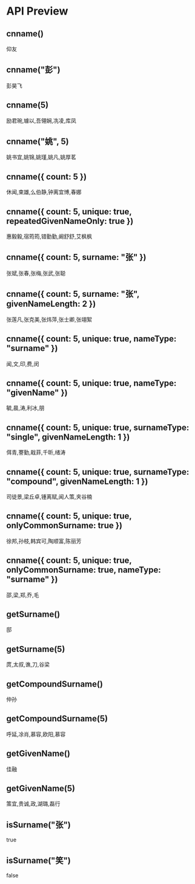 
# API Preview

## cnname()

仰友

## cnname("彭")

彭昊飞

## cnname(5)

励君琬,璩以,吾翎娴,冼凌,库凤

## cnname("姚", 5)

姚书宜,姚锦,姚瑾,姚凡,姚厚茗

## cnname({ count: 5 })

休闻,束雄,么伯静,钟离宜博,春娜

## cnname({ count: 5, unique: true, repeatedGivenNameOnly: true })

惠毅毅,宿筠筠,错勤勤,阚舒舒,艾枫枫

## cnname({ count: 5, surname: "张" })

张斌,张春,张梅,张武,张聪

## cnname({ count: 5, surname: "张", givenNameLength: 2 })

张莲凡,张克美,张炜萍,张士卿,张翊絮

## cnname({ count: 5, unique: true, nameType: "surname" })

闻,文,印,费,闵

## cnname({ count: 5, unique: true, nameType: "givenName" })

毓,晨,涛,利冰,朋

## cnname({ count: 5, unique: true, surnameType: "single", givenNameLength: 1 })

佴青,謇勤,戢菲,千昕,绪涛

## cnname({ count: 5, unique: true, surnameType: "compound", givenNameLength: 1 })

司徒景,梁丘卓,锺离赋,闻人策,夹谷楠

## cnname({ count: 5, unique: true, onlyCommonSurname: true })

徐邦,孙枝,韩宾可,陶顺富,陈丽芳

## cnname({ count: 5, unique: true, onlyCommonSurname: true, nameType: "surname" })

邵,梁,郑,乔,毛

## getSurname()

邸

## getSurname(5)

庹,太叔,谯,刀,谷梁

## getCompoundSurname()

仲孙

## getCompoundSurname(5)

呼延,凃肖,慕容,欧阳,慕容

## getGivenName()

佳融

## getGivenName(5)

策宜,贵诚,政,湖璐,磊行

## isSurname("张")

true

## isSurname("笑")

false
